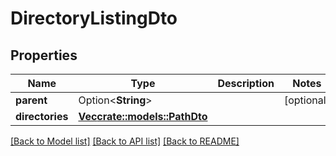 # DirectoryListingDto

## Properties

Name | Type | Description | Notes
------------ | ------------- | ------------- | -------------
**parent** | Option<**String**> |  | [optional]
**directories** | [**Vec<crate::models::PathDto>**](PathDto.md) |  | 

[[Back to Model list]](../README.md#documentation-for-models) [[Back to API list]](../README.md#documentation-for-api-endpoints) [[Back to README]](../README.md)


